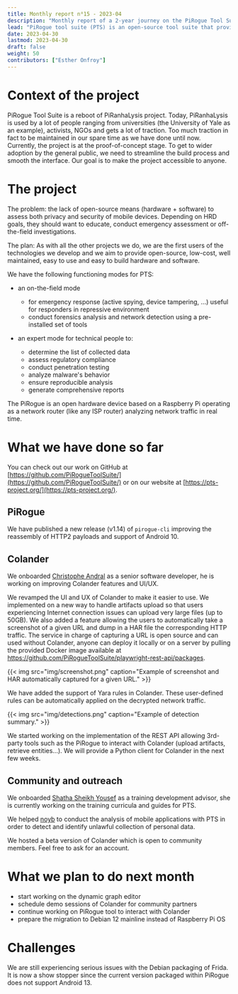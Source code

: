 ```yaml
---
title: Monthly report n⁰15 - 2023-04
description: "Monthly report of a 2-year journey on the PiRogue Tool Suite project"
lead: "PiRogue tool suite (PTS) is an open-source tool suite that provides a comprehensive mobile forensic and network traffic analysis platform."
date: 2023-04-30
lastmod: 2023-04-30
draft: false
weight: 50
contributors: ["Esther Onfroy"]
---
```


# Context of the project
PiRogue Tool Suite is a reboot of PiRanhaLysis project. Today, PiRanhaLysis is used by a lot of people ranging from universities (the University of Yale as an example), activists, NGOs and gets a lot of traction. Too much traction in fact to be maintained in our spare time as we have done until now. Currently, the project is at the proof-of-concept stage. To get to wider adoption by the general public, we need to streamline the build process and smooth the interface. Our goal is to make the project accessible to anyone.

# The project
The problem: the lack of open-source means (hardware + software) to assess both privacy and security of mobile devices. Depending on HRD goals, they should want to educate, conduct emergency assessment or off-the-field investigations.

The plan: As with all the other projects we do, we are the first users of the technologies we develop and we aim to provide open-source, low-cost, well maintained, easy to use and easy to build hardware and software. 

We have the following functioning modes for PTS:

- an on-the-field mode
  - for emergency response (active spying, device tampering, ...) useful for responders in repressive environment
  - conduct forensics analysis and network detection using a pre-installed set of tools

- an expert mode for technical people to:
  - determine the list of collected data
  - assess regulatory compliance
  - conduct penetration testing 
  - analyze malware's behavior
  - ensure reproducible analysis
  - generate comprehensive reports

The PiRogue is an open hardware device based on a Raspberry Pi operating as a network router (like any ISP router) analyzing network traffic in real time. 

# What we have done so far
You can check out our work on GitHub at [https://github.com/PiRogueToolSuite/](https://github.com/PiRogueToolSuite/) or on our website at [https://pts-project.org/](https://pts-project.org/).

## PiRogue
We have published a new release (v1.14) of `pirogue-cli` improving the reassembly of HTTP2 payloads and support of Android 10.

## Colander
We onboarded [Christophe Andral](https://github.com/TontonSancho) as a senior software developer, he is working on improving Colander features and UI/UX.

We revamped the UI and UX of Colander to make it easier to use. We implemented on a new way to handle artifacts upload so that users experiencing Internet connection issues can upload very large files (up to 50GB). We also added a feature allowing the users to automatically take a screenshot of a given URL and dump in a HAR file the corresponding HTTP traffic. The service in charge of capturing a URL is open source and can used without Colander, anyone can deploy it locally or on a server by pulling the provided Docker image available at https://github.com/PiRogueToolSuite/playwright-rest-api/packages.

{{< img src="img/screenshot.png" caption="Example of screenshot and HAR automatically captured for a given URL." >}}

We have added the support of Yara rules in Colander. These user-defined rules can be automatically applied on the decrypted network traffic.

{{< img src="img/detections.png" caption="Example of detection summary." >}}

We started working on the implementation of the REST API allowing 3rd-party tools such as the PiRogue to interact with Colander (upload artifacts, retrieve entities...). We will provide a Python client for Colander in the next few weeks.

## Community and outreach
We onboarded [Shatha Sheikh Yousef](https://www.linkedin.com/in/shatha-sheikh-yousef-642104141) as a training development advisor, she is currently working on the training curricula and guides for PTS.

We helped [noyb](https://noyb.eu) to conduct the analysis of mobile applications with PTS in order to detect and identify unlawful collection of personal data.

We hosted a beta version of Colander which is open to community members. Feel free to ask for an account.

# What we plan to do next month
* start working on the dynamic graph editor
* schedule demo sessions of Colander for community partners
* continue working on PiRogue tool to interact with Colander
* prepare the migration to Debian 12 mainline instead of Raspberry Pi OS

# Challenges
We are still experiencing serious issues with the Debian packaging of Frida. It is now a show stopper since the current version packaged within PiRogue does not support Android 13.